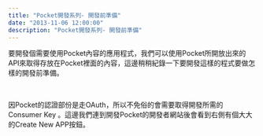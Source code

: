 ```yaml
---
title: "Pocket開發系列- 開發前準備"
date: "2013-11-06 12:00:00"
description: "Pocket開發系列- 開發前準備"
---
```


<p>要開發個需要使用Pocket內容的應用程式，我們可以使用Pocket所開放出來的API來取得存放在Pocket裡面的內容，這邊稍稍紀錄一下要開發這樣的程式要做怎樣的開發前準備。</p>  <p> </p>  <p>因Pocket的認證部份是走OAuth，所以不免俗的會需要取得開發所需的Consumer Key 。這邊我們連到開發Pocket的開發者網站後會看到右側有個大大的Create New APP按鈕。</p>  <p><img style="border-top: 0px; border-right: 0px; border-bottom: 0px; border-left: 0px" border="0" alt="image" src="\images\posts